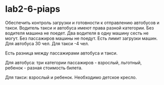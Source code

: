 # lab2-6-piaps

Обеспечить контроль загрузки и готовности к отправлению автобусов и такси.
Водитель такси и автобуса имеют права разной категории. Без водителя машина не поедет. Два водителя в одну машину сесть не могут. Без пассажиров машины не поедут. Есть лимит загрузки машин. Для автобуса 30 чел. Для такси -4 чел.

Есть разница между пассажирами автобуса и такси.

Для автобуса: три категории пассажиров - взрослый, льготный, ребенок - разная
стоимость билета.

Для такси: взрослый и ребенок. Необходимо детское кресло. 
